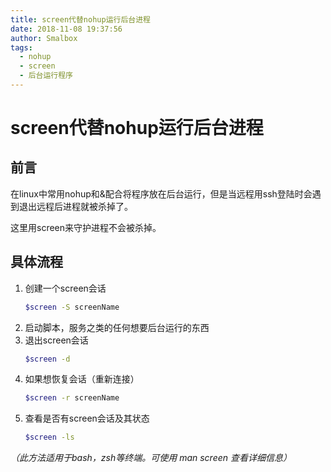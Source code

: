```yaml
---
title: screen代替nohup运行后台进程
date: 2018-11-08 19:37:56
author: Smalbox
tags:
  - nohup
  - screen
  - 后台运行程序
---
```

# screen代替nohup运行后台进程

## **前言**

在linux中常用nohup和&配合将程序放在后台运行，但是当远程用ssh登陆时会遇到退出远程后进程就被杀掉了。

这里用screen来守护进程不会被杀掉。

## **具体流程**

1. 创建一个screen会话
   ``` bash
   $screen -S screenName
   ```
2. 启动脚本，服务之类的任何想要后台运行的东西
3. 退出screen会话
   ``` bash
   $screen -d
   ```
4. 如果想恢复会话（重新连接）
   ``` bash
   $screen -r screenName
   ```
5. 查看是否有screen会话及其状态
   ``` bash
   $screen -ls
   ```

*（此方法适用于bash，zsh等终端。可使用 man screen 查看详细信息）*